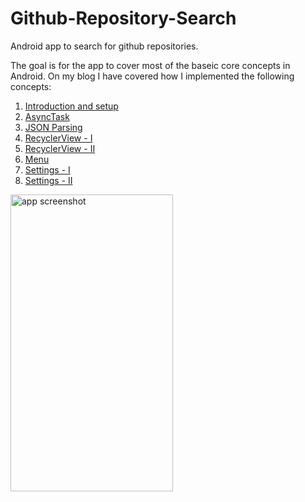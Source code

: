# Github-Repository-Search
Android app to search for github repositories.

The goal is for the app to cover most of the baseic core concepts in Android. On my blog I have covered how I implemented the following concepts:

1. [Introduction and setup](https://www.avinsharma.com/android-basics-intro/)
2. [AsyncTask](https://www.avinsharma.com/android-basics-async-task/)
3. [JSON Parsing](https://www.avinsharma.com/android-basics-json-parsing/)
4. [RecyclerView - I](https://www.avinsharma.com/android-basics-recyclerview-I/)
5. [RecyclerView - II](https://www.avinsharma.com/android-basics-recyclerview-II/)
6. [Menu](https://www.avinsharma.com/android-basics-menu/)
7. [Settings - I](https://www.avinsharma.com/android-basics-settings-I/)
8. [Settings - II](https://www.avinsharma.com/android-basics-settings-II/)

<img src="app.gif" alt="app screenshot" width="260" height="475">

